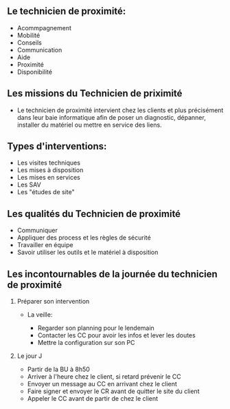 ## Le technicien de proximité:
- Acommpagnement
- Mobilité
- Conseils
- Communication
- Aide
- Proximité
- Disponibilité

## Les missions du Technicien de priximité

* Le technicien de proximité intervient chez les clients et plus précisément dans leur baie informatique afin de poser un diagnostic, dépanner, installer du matériel ou mettre en service des liens.

## Types d'interventions:

 - Les visites techniques
 - Les mises à disposition
 - Les mises en services
 - Les SAV
 - Les "études de site"

## Les qualités du Technicien de proximité

* Communiquer
* Appliquer des process et les règles de sécurité
* Travailler en équipe
* Savoir utiliser les outils et le matériel à disposition


## Les incontournables de la journée du technicien de proximité

1. Préparer son intervention 

    - La veille:

        - Regarder son planning pour le lendemain
        - Contacter les CC pour avoir les infos et lever les doutes
        - Mettre la configuration sur son PC

2. Le jour J

    - Partir de la BU à 8h50
    - Arriver à l'heure chez le client, si retard prévenir le CC
    - Envoyer un message au CC en arrivant chez le client
    - Faire signer et envoyer le CR avant de quitter le site du client
    - Appeler le CC avant de partir de chez le client




